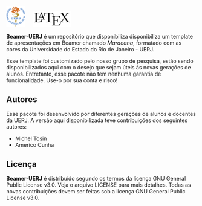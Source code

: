 <img src="logo/uerj_logo_cor.png" width="10%"> &nbsp; &nbsp; <img src="logo/LaTeX_logo.png" width="20%"> 

**Beamer-UERJ** é um repositório que disponibiliza disponibiliza um template de apresentações em Beamer chamado *Maracana*, formatado com as cores da Universidade do Estado do Rio de Janeiro - UERJ.

Esse template foi customizado pelo nosso grupo de pesquisa, estão sendo disponibilizados aqui com o desejo que sejam úteis às novas gerações de alunos. Entretanto, esse pacote não tem nenhuma garantia de funcionalidade. Use-o por sua conta e risco!

## Autores
Esse pacote foi desenvolvido por diferentes gerações de alunos e docentes da UERJ. A versão aqui disponibilizada teve contribuições dos seguintes autores:
- Michel Tosin
- Americo Cunha

## Licença

**Beamer-UERJ** é distribuído segundo os termos da licença GNU General Public License v3.0. Veja o arquivo LICENSE para mais detalhes. Todas as novas contribuições devem ser feitas sob a licença GNU General Public License v3.0.
